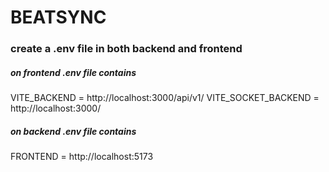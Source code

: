 # BEATSYNC

### create a .env file in both backend and frontend

##### on frontend .env file contains 

VITE_BACKEND = http://localhost:3000/api/v1/
VITE_SOCKET_BACKEND = http://localhost:3000/


##### on backend .env file contains

FRONTEND = http://localhost:5173